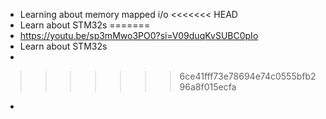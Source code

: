 - Learning about memory mapped i/o
<<<<<<< HEAD
- Learn about STM32s
=======
- https://youtu.be/sp3mMwo3PO0?si=V09duqKvSUBC0pIo
- Learn about STM32s
-
>>>>>>> 6ce41fff73e78694e74c0555bfb296a8f015ecfa
-